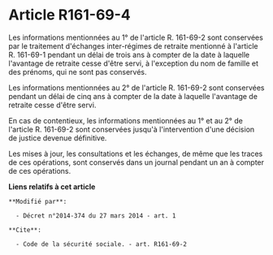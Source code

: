 # Article R161-69-4

Les informations mentionnées au 1° de l'article R. 161-69-2 sont conservées par le traitement d'échanges inter-régimes de
retraite mentionné à l'article R. 161-69-1 pendant un délai de trois ans à compter de la date à laquelle l'avantage de
retraite cesse d'être servi, à l'exception du nom de famille et des prénoms, qui ne sont pas conservés. 

Les informations mentionnées au 2° de l'article R. 161-69-2 sont conservées pendant un délai de cinq ans à compter de la date
à laquelle l'avantage de retraite cesse d'être servi. 

En cas de contentieux, les informations mentionnées au 1° et au 2° de l'article R. 161-69-2 sont conservées jusqu'à
l'intervention d'une décision de justice devenue définitive. 

Les mises à jour, les consultations et les échanges, de même que les traces de ces opérations, sont conservés dans un journal
pendant un an à compter de ces opérations.

**Liens relatifs à cet article**

	**Modifié par**:

	  - Décret n°2014-374 du 27 mars 2014 - art. 1

	**Cite**:

	  - Code de la sécurité sociale. - art. R161-69-2
